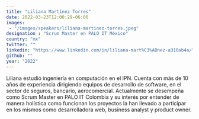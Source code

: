 ```yaml
---
title: "Liliana Martínez Torres"
date: 2022-03-23T12:00:29-06:00
images: 
 - "/images/speakers/liliana-martinez-torres.jpeg"
designation : "Scrum Master en PALO IT México"
country: "mx"
twitter: ""
linkedin: "https://www.linkedin.com/in/liliana-mart%C3%ADnez-a310ab4a/"
github: ""
year: "2022"
---
```


Liliana estudió ingeniería en computación en el IPN. Cuenta con más de 10 años de experiencia dirigiendo equipos de desarrollo de software, en el sector de seguros, bancario, aerocomercial. Actualmente se desempeña como Scrum Master en PALO IT Colombia y su interés por entender de manera holística como funcionan los proyectos la han llevado a participar en los mismos como desarrolladora web, business analyst y product owner. 

